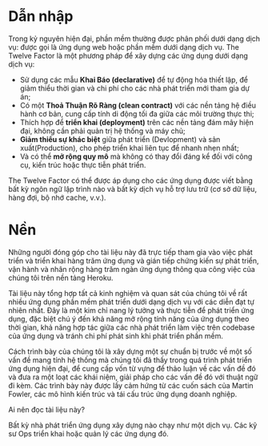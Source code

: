 # Dẫn nhập

Trong kỷ nguyên hiện đại, phần mềm thường được phân phối dưới dạng dịch vụ: được gọi là ứng dụng web hoặc phần mềm dưới dạng dịch vụ. The Twelve Factor là một phương pháp để xây dựng các ứng dụng dưới dạng dịch vụ:

- Sử dụng các mẫu **Khai Báo (declarative)** để tự động hóa thiết lập, để giảm thiểu thời gian và chi phí cho các nhà phát triển mới tham gia dự án;
- Có một **Thoả Thuận Rõ Ràng (clean contract)** với các nền tảng hệ điều hành cơ bản, cung cấp tính di động tối đa giữa các môi trường thực thi;
- Thích hợp để **triển khai (deployment)** trên các nền tảng đám mây hiện đại, không cần phải quản trị hệ thống và máy chủ;
- **Giảm thiểu sự khác biệt** giữa phát triển (Devlopment) và sản xuất(Production), cho phép triển khai liên tục để nhanh nhẹn nhất;
- Và có thể **mở rộng quy mô** mà không có thay đổi đáng kể đối với công cụ, kiến trúc hoặc thực tiễn phát triển.

The Twelve Factor có thể được áp dụng cho các ứng dụng được viết bằng bất kỳ ngôn ngữ lập trình nào và bất kỳ dịch vụ hỗ trợ lưu trữ (cơ sở dữ liệu, hàng đợi, bộ nhớ cache, v.v.).

# Nền

Những người đóng góp cho tài liệu này đã trực tiếp tham gia vào việc phát triển và triển khai hàng trăm ứng dụng và gián tiếp chứng kiến sự phát triển, vận hành và nhân rộng hàng trăm ngàn ứng dụng thông qua công việc của chúng tôi trên nền tảng Heroku.

Tài liệu này tổng hợp tất cả kinh nghiệm và quan sát của chúng tôi về rất nhiều ứng dụng phần mềm phát triển dưới dạng dịch vụ với các diễn đạt tự nhiên nhất. Đây là một kim chỉ nang lý tưởng và thực tiễn để phát triển ứng dụng, đặc biệt chú ý đến khả năng mở rộng tính năng của ứng dụng theo thời gian, khả năng hợp tác giữa các nhà phát triển làm việc trên codebase của ứng dụng và tránh chi phí phát sinh khi phát triển phần mềm.

Cách trình bày của chúng tôi là xây dựng một sự chuẩn bị trước về một số vấn đề mang tính hệ thống mà chúng tôi đã thấy trong quá trình phát triển ứng dụng hiện đại, để cung cấp vốn từ vựng để thảo luận về các vấn đề đó và đưa ra một loạt các khái niệm, giải pháp cho các vấn đề đó với thuật ngữ đi kèm. Các trình bày này được lấy cảm hứng từ các cuốn sách của Martin Fowler, các mô hình kiến trúc và tái cấu trúc ứng dụng doanh nghiệp.

Ai nên đọc tài liệu này?

Bất kỳ nhà phát triển ứng dụng xây dựng nào chạy như một dịch vụ. Các kỹ sư Ops triển khai hoặc quản lý các ứng dụng đó.
